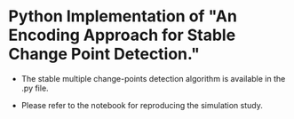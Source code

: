# Python Implementation of "An Encoding Approach for Stable Change Point Detection."
* The stable multiple change-points detection algorithm is available in the .py file.

* Please refer to the notebook for reproducing the simulation study.
